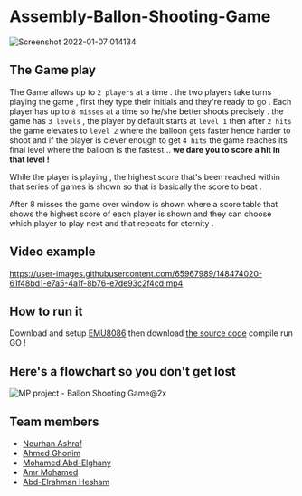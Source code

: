 # Assembly-Ballon-Shooting-Game
![Screenshot 2022-01-07 014134](https://user-images.githubusercontent.com/65967989/148467915-3e4cf6c7-7ee0-4dcd-a573-3d2e55b5c653.jpg)

## The Game play
The Game allows up to `2 players` at a time .  the two players take turns playing the game , first they type their initials and they're ready to go . Each player has up to `8 misses` at a time so he/she better shoots precisely . the game has `3 levels` , the player by default starts at `level 1` then after `2 hits` the game elevates to `level 2` where the balloon gets faster hence harder to shoot and if the player is clever enough to get `4 hits` the game reaches its final level where the balloon is the fastest .. **we dare you to score a hit in that level !**


While the player is playing , the highest score that's been reached within that series of games is shown so that is basically the score to beat .

After 8 misses the game over window is shown where a score table that shows the highest score of each player is shown and they can choose which player to play next and that repeats for eternity . 

## Video example
https://user-images.githubusercontent.com/65967989/148474020-61f48bd1-e7a5-4a1f-8b76-e7de93c2f4cd.mp4


  

## How to run it 

Download and setup [EMU8086](https://emu8086-microprocessor-emulator.en.softonic.com/download) then download [the source code](https://github.com/A-bahaa/Assembly-Ballon-Shooting-Game-/blob/main/mycode%20(2).asm) compile  run  GO ! 

## Here's a flowchart so you don't get lost

![MP project - Ballon Shooting Game@2x](https://user-images.githubusercontent.com/65967989/148479404-b2796f24-b333-4e17-9cb4-8cfd444b9c7f.png)



## Team members
- [Nourhan Ashraf](https://github.com/nourhan-ashraf)
- [Ahmed Ghonim](https://github.com/A-bahaa)
- [Mohamed Abd-Elghany](https://github.com/MuhamedAbdelghany)
- [Amr Mohamed](https://github.com/Amr-al)
- [Abd-Elrahman Hesham](https://github.com/Red-Cloud2000)
